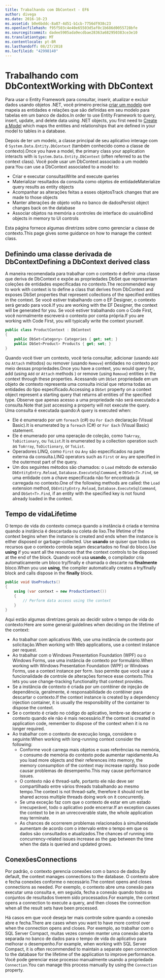 ```yaml
---
title: Trabalhando com DbContext - EF6
author: divega
ms.date: 2016-10-23
ms.assetid: b0e6bddc-8a87-4d51-b1cb-7756df938c23
ms.openlocfilehash: f95f503c4e40e65503d5af0c1b686d0055728bfe
ms.sourcegitcommit: dadee5905ada9ecdbae28363a682950383ce3e10
ms.translationtype: MT
ms.contentlocale: pt-BR
ms.lasthandoff: 08/27/2018
ms.locfileid: "42998140"
---
```

# <a name="working-with-dbcontext"></a><span data-ttu-id="090b9-102">Trabalhando com DbContext</span><span class="sxs-lookup"><span data-stu-id="090b9-102">Working with DbContext</span></span>

<span data-ttu-id="090b9-103">Para usar o Entity Framework para consultar, inserir, atualizar e excluir dados usando objetos .NET, você primeiro precisa [criar um modelo](~/ef6/modeling/index.md) que mapeia as entidades e relações que são definidas em seu modelo para tabelas em um banco de dados.</span><span class="sxs-lookup"><span data-stu-id="090b9-103">In order to use Entity Framework to query, insert, update, and delete data using .NET objects, you first need to [Create a Model](~/ef6/modeling/index.md) which maps the entities and relationships that are defined in your model to tables in a database.</span></span>

<span data-ttu-id="090b9-104">Depois de ter um modelo, a classe principal de seu aplicativo interage com é `System.Data.Entity.DbContext` (também conhecido como a classe de contexto).</span><span class="sxs-lookup"><span data-stu-id="090b9-104">Once you have a model, the primary class your application interacts with is `System.Data.Entity.DbContext` (often referred to as the context class).</span></span> <span data-ttu-id="090b9-105">Você pode usar um DbContext associado a um modelo para:</span><span class="sxs-lookup"><span data-stu-id="090b9-105">You can use a DbContext associated to a model to:</span></span>
- <span data-ttu-id="090b9-106">Criar e executar consultas</span><span class="sxs-lookup"><span data-stu-id="090b9-106">Write and execute queries</span></span>   
- <span data-ttu-id="090b9-107">Materializar resultados da consulta como objetos de entidade</span><span class="sxs-lookup"><span data-stu-id="090b9-107">Materialize query results as entity objects</span></span>
- <span data-ttu-id="090b9-108">Acompanhar as alterações feitas a esses objetos</span><span class="sxs-lookup"><span data-stu-id="090b9-108">Track changes that are made to those objects</span></span>
- <span data-ttu-id="090b9-109">Manter alterações de objeto volta no banco de dados</span><span class="sxs-lookup"><span data-stu-id="090b9-109">Persist object changes back on the database</span></span>
- <span data-ttu-id="090b9-110">Associar objetos na memória a controles de interface do usuário</span><span class="sxs-lookup"><span data-stu-id="090b9-110">Bind objects in memory to UI controls</span></span>

<span data-ttu-id="090b9-111">Esta página fornece algumas diretrizes sobre como gerenciar a classe de contexto.</span><span class="sxs-lookup"><span data-stu-id="090b9-111">This page gives some guidance on how to manage the context class.</span></span>  

## <a name="defining-a-dbcontext-derived-class"></a><span data-ttu-id="090b9-112">Definindo uma classe derivada de DbContext</span><span class="sxs-lookup"><span data-stu-id="090b9-112">Defining a DbContext derived class</span></span>  

<span data-ttu-id="090b9-113">A maneira recomendada para trabalhar com o contexto é definir uma classe que deriva de DbContext e expõe as propriedades DbSet que representam coleções de entidades especificadas no contexto.</span><span class="sxs-lookup"><span data-stu-id="090b9-113">The recommended way to work with context is to define a class that derives from DbContext and exposes DbSet properties that represent collections of the specified entities in the context.</span></span> <span data-ttu-id="090b9-114">Se você estiver trabalhando com o EF Designer, o contexto será gerado para você.</span><span class="sxs-lookup"><span data-stu-id="090b9-114">If you are working with the EF Designer, the context will be generated for you.</span></span> <span data-ttu-id="090b9-115">Se você estiver trabalhando com o Code First, você normalmente escreverá o contexto por conta própria.</span><span class="sxs-lookup"><span data-stu-id="090b9-115">If you are working with Code First, you will typically write the context yourself.</span></span>  

``` csharp
public class ProductContext : DbContext
{
    public DbSet<Category> Categories { get; set; }
    public DbSet<Product> Products { get; set; }
}
```  

<span data-ttu-id="090b9-116">Quando você tiver um contexto, você teria consultar, adicionar (usando `Add` ou `Attach` métodos) ou remover (usando `Remove`) entidades no contexto por meio dessas propriedades.</span><span class="sxs-lookup"><span data-stu-id="090b9-116">Once you have a context, you would query for, add (using `Add` or `Attach` methods ) or remove (using `Remove`) entities in the context through these properties.</span></span> <span data-ttu-id="090b9-117">Acessando um `DbSet` propriedade em um objeto de contexto representa uma consulta inicial que retorna todas as entidades do tipo especificado.</span><span class="sxs-lookup"><span data-stu-id="090b9-117">Accessing a `DbSet` property on a context object represent a starting query that returns all entities of the specified type.</span></span> <span data-ttu-id="090b9-118">Observe que apenas acesso a uma propriedade não será executado a consulta.</span><span class="sxs-lookup"><span data-stu-id="090b9-118">Note that just accessing a property will not execute the query.</span></span> <span data-ttu-id="090b9-119">Uma consulta é executada quando:</span><span class="sxs-lookup"><span data-stu-id="090b9-119">A query is executed when:</span></span>  

- <span data-ttu-id="090b9-120">Ele é enumerado por um `foreach` (c#) ou `For Each` declaração (Visual Basic).</span><span class="sxs-lookup"><span data-stu-id="090b9-120">It is enumerated by a `foreach` (C#) or `For Each` (Visual Basic) statement.</span></span>  
- <span data-ttu-id="090b9-121">Ele é enumerado por uma operação de coleção, como `ToArray`, `ToDictionary`, ou `ToList`.</span><span class="sxs-lookup"><span data-stu-id="090b9-121">It is enumerated by a collection operation such as `ToArray`, `ToDictionary`, or `ToList`.</span></span>  
- <span data-ttu-id="090b9-122">Operadores LINQ, como `First` ou `Any` são especificados na parte externa da consulta.</span><span class="sxs-lookup"><span data-stu-id="090b9-122">LINQ operators such as `First` or `Any` are specified in the outermost part of the query.</span></span>  
- <span data-ttu-id="090b9-123">Um dos seguintes métodos são chamados: o `Load` método de extensão `DbEntityEntry.Reload`, `Database.ExecuteSqlCommand`, e `DbSet<T>.Find`, se uma entidade com a chave especificada não for encontrada já carregada no contexto.</span><span class="sxs-lookup"><span data-stu-id="090b9-123">One of the following methods are called: the `Load` extension method, `DbEntityEntry.Reload`,  `Database.ExecuteSqlCommand`, and `DbSet<T>.Find`, if an entity with the specified key is not found already loaded in the context.</span></span>  

## <a name="lifetime"></a><span data-ttu-id="090b9-124">Tempo de vida</span><span class="sxs-lookup"><span data-stu-id="090b9-124">Lifetime</span></span>  

<span data-ttu-id="090b9-125">O tempo de vida do contexto começa quando a instância é criada e termina quando a instância é descartada ou coleta de lixo.</span><span class="sxs-lookup"><span data-stu-id="090b9-125">The lifetime of the context begins when the instance is created and ends when the instance is either disposed or garbage-collected.</span></span> <span data-ttu-id="090b9-126">Use **usando** se quiser que todos os recursos que o contexto controla sejam descartados no final do bloco.</span><span class="sxs-lookup"><span data-stu-id="090b9-126">Use **using** if you want all the resources that the context controls to be disposed at the end of the block.</span></span> <span data-ttu-id="090b9-127">Quando você usa **usando**, o compilador cria automaticamente um bloco try/finally e chamada o descarte na **finalmente** bloco.</span><span class="sxs-lookup"><span data-stu-id="090b9-127">When you use **using**, the compiler automatically creates a try/finally block and calls dispose in the **finally** block.</span></span>  

``` csharp
public void UseProducts()
{
    using (var context = new ProductContext())
    {     
        // Perform data access using the context
    }
}
```  

<span data-ttu-id="090b9-128">Aqui estão algumas diretrizes gerais ao decidir sobre o tempo de vida do contexto:</span><span class="sxs-lookup"><span data-stu-id="090b9-128">Here are some general guidelines when deciding on the lifetime of the context:</span></span>  

- <span data-ttu-id="090b9-129">Ao trabalhar com aplicativos Web, use uma instância de contexto por solicitação.</span><span class="sxs-lookup"><span data-stu-id="090b9-129">When working with Web applications, use a context instance per request.</span></span>  
- <span data-ttu-id="090b9-130">Ao trabalhar com o Windows Presentation Foundation (WPF) ou o Windows Forms, use uma instância de contexto por formulário.</span><span class="sxs-lookup"><span data-stu-id="090b9-130">When working with Windows Presentation Foundation (WPF) or Windows Forms, use a context instance per form.</span></span> <span data-ttu-id="090b9-131">Isso permite que você usar a funcionalidade de controle de alterações fornece esse contexto.</span><span class="sxs-lookup"><span data-stu-id="090b9-131">This lets you use change-tracking functionality that context provides.</span></span>  
- <span data-ttu-id="090b9-132">Se a instância de contexto é criada por um contêiner de injeção de dependência, geralmente, é responsabilidade do contêiner para descartar o contexto.</span><span class="sxs-lookup"><span data-stu-id="090b9-132">If the context instance is created by a dependency injection container, it is usually the responsibility of the container to dispose the context.</span></span>
- <span data-ttu-id="090b9-133">Se o contexto é criado no código do aplicativo, lembre-se descartar o contexto quando ele não é mais necessário.</span><span class="sxs-lookup"><span data-stu-id="090b9-133">If the context is created in application code, remember to dispose of the context when it is no longer required.</span></span>  
- <span data-ttu-id="090b9-134">Ao trabalhar com o contexto de execução longa, considere o seguinte:</span><span class="sxs-lookup"><span data-stu-id="090b9-134">When working with long-running context consider the following:</span></span>  
    - <span data-ttu-id="090b9-135">Conforme você carrega mais objetos e suas referências na memória, o consumo de memória do contexto pode aumentar rapidamente.</span><span class="sxs-lookup"><span data-stu-id="090b9-135">As you load more objects and their references into memory, the memory consumption of the context may increase rapidly.</span></span> <span data-ttu-id="090b9-136">Isso pode causar problemas de desempenho.</span><span class="sxs-lookup"><span data-stu-id="090b9-136">This may cause performance issues.</span></span>  
    - <span data-ttu-id="090b9-137">O contexto não é thread-safe, portanto ele não deve ser compartilhado entre vários threads trabalhando ao mesmo tempo.</span><span class="sxs-lookup"><span data-stu-id="090b9-137">The context is not thread-safe, therefore it should not be shared across multiple threads doing work on it concurrently.</span></span>
    - <span data-ttu-id="090b9-138">Se uma exceção faz com que o contexto de estar em um estado irrecuperável, todo o aplicativo pode encerrar.</span><span class="sxs-lookup"><span data-stu-id="090b9-138">If an exception causes the context to be in an unrecoverable state, the whole application may terminate.</span></span>  
    - <span data-ttu-id="090b9-139">As chances de ocorrerem problemas relacionados à simultaneidade aumentam de acordo com o intervalo entre o tempo em que os dados são consultados e atualizados.</span><span class="sxs-lookup"><span data-stu-id="090b9-139">The chances of running into concurrency-related issues increase as the gap between the time when the data is queried and updated grows.</span></span>  

## <a name="connections"></a><span data-ttu-id="090b9-140">Conexões</span><span class="sxs-lookup"><span data-stu-id="090b9-140">Connections</span></span>  

<span data-ttu-id="090b9-141">Por padrão, o contexto gerencia conexões com o banco de dados.</span><span class="sxs-lookup"><span data-stu-id="090b9-141">By default, the context manages connections to the database.</span></span> <span data-ttu-id="090b9-142">O contexto abre e fecha conexões conforme o necessário.</span><span class="sxs-lookup"><span data-stu-id="090b9-142">The context opens and closes connections as needed.</span></span> <span data-ttu-id="090b9-143">Por exemplo, o contexto abre uma conexão para executar uma consulta e, em seguida, fecha a conexão quando todos os conjuntos de resultados tiverem sido processados.</span><span class="sxs-lookup"><span data-stu-id="090b9-143">For example, the context opens a connection to execute a query, and then closes the connection when all the result sets have been processed.</span></span>  

<span data-ttu-id="090b9-144">Há casos em que você deseja ter mais controle sobre quando a conexão abre e fecha.</span><span class="sxs-lookup"><span data-stu-id="090b9-144">There are cases when you want to have more control over when the connection opens and closes.</span></span> <span data-ttu-id="090b9-145">Por exemplo, ao trabalhar com o SQL Server Compact, muitas vezes convém manter uma conexão aberta separada no banco de dados para o tempo de vida do aplicativo para melhorar o desempenho.</span><span class="sxs-lookup"><span data-stu-id="090b9-145">For example, when working with SQL Server Compact, it is often recommended to maintain a separate open connection to the database for the lifetime of the application to improve performance.</span></span> <span data-ttu-id="090b9-146">Você pode gerenciar esse processo manualmente usando a propriedade `Connection`.</span><span class="sxs-lookup"><span data-stu-id="090b9-146">You can manage this process manually by using the `Connection` property.</span></span>  
